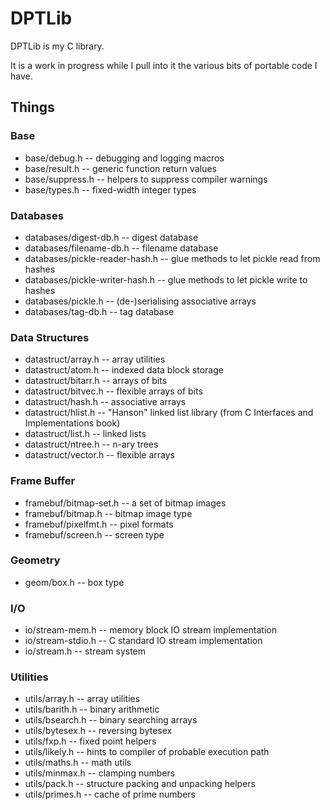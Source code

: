 DPTLib
======

DPTLib is my C library.

It is a work in progress while I pull into it the various bits of portable code I have.

Things
------

### Base

 * base/debug.h -- debugging and logging macros
 * base/result.h -- generic function return values
 * base/suppress.h -- helpers to suppress compiler warnings
 * base/types.h -- fixed-width integer types

### Databases

 * databases/digest-db.h -- digest database
 * databases/filename-db.h -- filename database
 * databases/pickle-reader-hash.h -- glue methods to let pickle read from hashes
 * databases/pickle-writer-hash.h -- glue methods to let pickle write to hashes
 * databases/pickle.h -- (de-)serialising associative arrays
 * databases/tag-db.h -- tag database

### Data Structures

 * datastruct/array.h -- array utilities
 * datastruct/atom.h -- indexed data block storage
 * datastruct/bitarr.h -- arrays of bits
 * datastruct/bitvec.h -- flexible arrays of bits
 * datastruct/hash.h -- associative arrays
 * datastruct/hlist.h --  "Hanson" linked list library (from C Interfaces and Implementations book)
 * datastruct/list.h -- linked lists
 * datastruct/ntree.h -- n-ary trees
 * datastruct/vector.h -- flexible arrays

### Frame Buffer

 * framebuf/bitmap-set.h -- a set of bitmap images
 * framebuf/bitmap.h -- bitmap image type
 * framebuf/pixelfmt.h -- pixel formats
 * framebuf/screen.h -- screen type

### Geometry

 * geom/box.h -- box type

### I/O

 * io/stream-mem.h -- memory block IO stream implementation
 * io/stream-stdio.h -- C standard IO stream implementation
 * io/stream.h -- stream system

### Utilities

 * utils/array.h -- array utilities
 * utils/barith.h -- binary arithmetic
 * utils/bsearch.h -- binary searching arrays
 * utils/bytesex.h -- reversing bytesex
 * utils/fxp.h -- fixed point helpers
 * utils/likely.h -- hints to compiler of probable execution path
 * utils/maths.h -- math utils
 * utils/minmax.h -- clamping numbers
 * utils/pack.h -- structure packing and unpacking helpers
 * utils/primes.h -- cache of prime numbers
